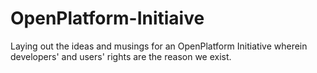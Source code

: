 # OpenPlatform-Initiaive
Laying out the ideas and musings for an OpenPlatform Initiative wherein developers' and users' rights are the reason we exist.
